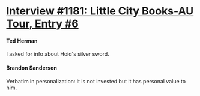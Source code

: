 # [Interview #1181: Little City Books-AU Tour, Entry #6](https://www.theoryland.com/intvmain.php?i=1181#6)

#### Ted Herman

I asked for info about Hoid's silver sword.

#### Brandon Sanderson

Verbatim in personalization: it is not invested but it has personal value to him.

